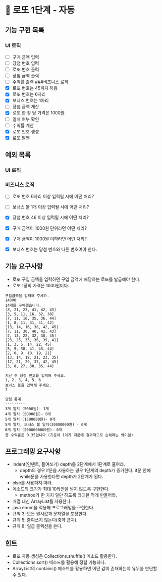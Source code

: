 # 🚀 로또 1단계 - 자동

## 기능 구현 목록
### UI 로직
- [ ] 구매 금액 입력
- [ ] 당첨 번호 입력
- [ ] 로또 번호 출력
- [ ] 당첨 금액 출력
- [ ] 수익률 출력
###비즈니스 로직
- [X] 로또 번호는 45까지 허용
- [X] 로또 번호는 6자리
- [X] 보너스 번호는 1자리
- [ ] 당첨 금액 계산
- [X] 로또 한 장 당 가격은 1000원
- [ ] 일치 여부 확인
- [ ] 수익률 계산
- [X] 로또 번호 생성
- [X] 로또 발행

## 예외 목록
### UI 로직
### 비즈니스 로직
- [ ] 로또 번호 6자리 이상 입력될 시에 어떤 처리?
- [ ] 보너스 볼 1개 이상 입력될 시에 어떤 처리?
- [X] 당첨 번호 46 이상 입력될 시에 어떤 처리?
- [X] 구매 금액이 1000원 단위라면 어떤 처리?
- [X] 구매 금액이 1000원 이하라면 어떤 처리?
- [X] 보너스 번호는 당첨 번호와 다른 번호여야 한다.


## 기능 요구사항
- 로또 구입 금액을 입력하면 구입 금액에 해당하는 로또를 발급해야 한다.
- 로또 1장의 가격은 1000원이다.

```
구입금액을 입력해 주세요.
14000
14개를 구매했습니다.
[8, 21, 23, 41, 42, 43]
[3, 5, 11, 16, 32, 38]
[7, 11, 16, 35, 36, 44]
[1, 8, 11, 31, 41, 42]
[13, 14, 16, 38, 42, 45]
[7, 11, 30, 40, 42, 43]
[2, 13, 22, 32, 38, 45]
[23, 25, 33, 36, 39, 41]
[1, 3, 5, 14, 22, 45]
[5, 9, 38, 41, 43, 44]
[2, 8, 9, 18, 19, 21]
[13, 14, 18, 21, 23, 35]
[17, 21, 29, 37, 42, 45]
[3, 8, 27, 30, 35, 44]

지난 주 당첨 번호를 입력해 주세요.
1, 2, 3, 4, 5, 6
보너스 볼을 입력해 주세요.
7

당첨 통계
---------
3개 일치 (5000원)- 1개
4개 일치 (50000원)- 0개
5개 일치 (1500000원)- 0개
5개 일치, 보너스 볼 일치(30000000원) - 0개
6개 일치 (2000000000원)- 0개
총 수익률은 0.35입니다.(기준이 1이기 때문에 결과적으로 손해라는 의미임)
```

## 프로그래밍 요구사항
- indent(인덴트, 들여쓰기) depth를 2단계에서 1단계로 줄여라.
  - depth의 경우 if문을 사용하는 경우 1단계의 depth가 증가한다. if문 안에 while문을 사용한다면 depth가 2단계가 된다.
- else를 사용하지 마라.
- 메소드의 크기가 최대 10라인을 넘지 않도록 구현한다.
  - method가 한 가지 일만 하도록 최대한 작게 만들어라.
- 배열 대신 ArrayList를 사용한다.
- java enum을 적용해 프로그래밍을 구현한다.
- 규칙 3: 모든 원시값과 문자열을 포장한다.
- 규칙 5: 줄여쓰지 않는다(축약 금지).
- 규칙 8: 일급 콜렉션을 쓴다.

## 힌트
- 로또 자동 생성은 Collections.shuffle() 메소드 활용한다.
- Collections.sort() 메소드를 활용해 정렬 가능하다.
- ArrayList의 contains() 메소드를 활용하면 어떤 값이 존재하는지 유무를 판단할 수 있다.
